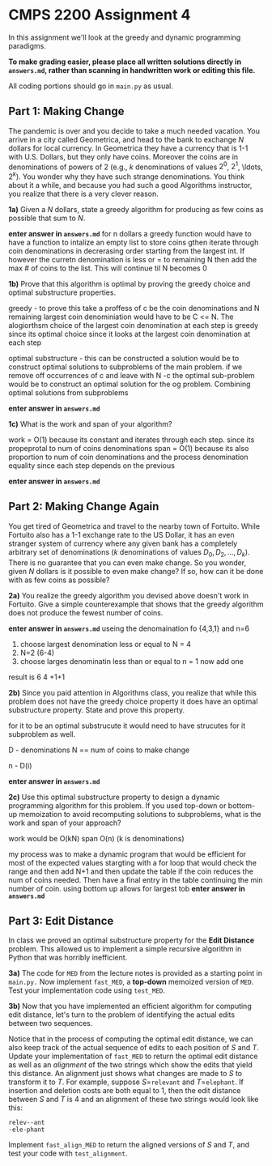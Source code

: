 # CMPS 2200 Assignment 4

In this assignment we'll look at the greedy and dynamic programming paradigms.

**To make grading easier, please place all written solutions directly in `answers.md`, rather than scanning in handwritten work or editing this file.**

All coding portions should go in `main.py` as usual.


## Part 1: Making Change

The pandemic is over and you decide to take a much needed vacation. You arrive in a city called Geometrica, and head to the bank to
exchange $N$ dollars for local currency. In Geometrica they have a
currency that is 1-1 with U.S. Dollars, but they only have
coins. Moreover the coins are in
denominations of powers of $2$ (e.g., $k$ denominations of values $2^0$, $2^1$, \ldots,
$2^k$). You wonder why they have
such strange denominations. You think about it a while, and because
you had such a good Algorithms instructor, you realize that there is a
very clever reason. 

**1a)** Given a $N$ dollars, state a greedy algorithm for producing
as few coins as possible that sum to $N$.

**enter answer in `answers.md`**
for n dollars a greedy function would have to have a function to intalize an empty list to store coins gthen iterate through coin denominations in decrerasing order starting from the largest int. If however the curretn denomination is less or = to remaining N then add the max # of coins to the list. This will continue til N becomes 0 


**1b)** Prove that this algorithm is optimal by proving the greedy
  choice and optimal substructure properties.

  greedy - to prove this take a proffess of c be the coin denominations and N remaining largest coin denominiation would have to be C <= N. The alogiorthsm choice of the largest coin denomination at each step is greedy since its optimal choice since it looks at the largest coin denomination at each step

  optimal substructure - this can be constructed a solution would be to construct optimal solutions to subproblems of the main problem. if we remove off occurrences of c and leave with N -c the optimal sub-problem would be to construct an optimal solution for the og problem. Combining optimal solutions from subproblems 

**enter answer in `answers.md`**


**1c)** What is the work and span of your algorithm?

work = O(1) because its constant and iterates through each step. since its propeprotal to num of coins denominations 
span = O(1) because its also proportion to num of coin denominations and the process denomination equality since each step depends on the previous 

**enter answer in `answers.md`**


## Part 2: Making Change Again

You get tired of Geometrica and travel to the nearby town of
Fortuito. While Fortuito also has a 1-1 exchange rate to the US
Dollar, it has an even stranger system of currency where any given bank
has a completely arbitrary set of denominations ($k$ denominations of
values $D_0, D_2, \ldots, D_k$). There is no guarantee that you can
even make change. So you wonder, given $N$ dollars is it possible to
even make change? If so, how can it be done with as few coins as
possible?

**2a)** You realize the greedy algorithm you devised above doesn't
  work in Fortuito. Give a simple counterexample that shows that the
  greedy algorithm does not produce the fewest number of coins.
  
**enter answer in `answers.md`**
useing the denomaination fo {4,3,1} and n=6
1. choose largest denomination less or equal to N = 4
2. N=2 (6-4)
3. choose larges denominatin less than or equal to n = 1 now add one

result is 6 4 +1+1


**2b)** Since you paid attention in Algorithms class, you realize that
  while this problem does not have the greedy choice property it does
  have an optimal substructure property. State and prove this
  property.

  for it to be an optimal substrucute it would need to have strucutes for it subproblem as well.

  D - denominations N == num of coins to make change 

  n - D(i) 

**enter answer in `answers.md`**


**2c)** Use this optimal substructure property to design a
  dynamic programming algorithm for this problem. If you used top-down
  or bottom-up memoization to avoid recomputing solutions to
  subproblems, what is the work and span of your approach?

work would be O(kN) span O(n) (k is denominations) 

my process was to make a dynamic program that would be efficient for most of the expected values 
stargting with a for loop that would check the range and then add N+1 and then update the table if the coin reduces the num of coins needed. Then have a final entry in the table continuing the min number of coin. using bottom up allows for largest tob 
**enter answer in `answers.md`**


## Part 3: Edit Distance

In class we proved an optimal substructure property for the **Edit
Distance** problem. This allowed us to implement a simple recursive
algorithm in Python that was horribly inefficient.


**3a)** The code for `MED` from the lecture notes is provided as a
  starting point in `main.py.` Now implement `fast_MED`, a **top-down**
  memoized version of `MED`. Test your implementation code using `test_MED`.


**3b)** Now that you have implemented an efficient algorithm for
  computing edit distance, let's turn to the problem of identifying
  the actual edits between two sequences.

 Notice that in the process of computing the optimal edit
  distance, we can also keep track of the actual sequence of edits to
  each position of $S$ and $T$. Update your implementation of `fast_MED` to
  return the optimal edit distance as well as an *alignment* of the
  two strings which show the edits that yield this distance. An
  alignment just shows what changes are made to $S$ to transform it to
  $T$. For example, suppose $S$=`relevant` and $T$=`elephant`. If
  insertion and deletion costs are both equal to $1$, then the
  edit distance between $S$ and $T$ is 4 and an
  alignment of these two strings would look like this:

  `relev--ant`\
  `-ele-phant`

Implement `fast_align_MED` to return the aligned versions of $S$ and $T$,
and test your code with `test_alignment`.

